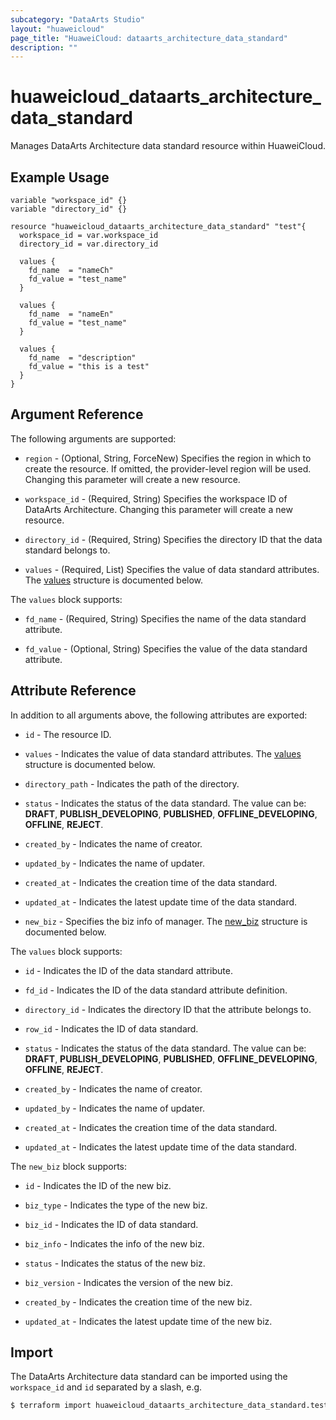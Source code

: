 ```yaml
---
subcategory: "DataArts Studio"
layout: "huaweicloud"
page_title: "HuaweiCloud: dataarts_architecture_data_standard"
description: ""
---
```


# huaweicloud_dataarts_architecture_data_standard

Manages DataArts Architecture data standard resource within HuaweiCloud.

## Example Usage

```hcl
variable "workspace_id" {}
variable "directory_id" {}

resource "huaweicloud_dataarts_architecture_data_standard" "test"{
  workspace_id = var.workspace_id
  directory_id = var.directory_id

  values {
    fd_name  = "nameCh"
    fd_value = "test_name"
  }

  values {
    fd_name  = "nameEn"
    fd_value = "test_name"
  }

  values {
    fd_name  = "description"
    fd_value = "this is a test"
  }
}
```

## Argument Reference

The following arguments are supported:

* `region` - (Optional, String, ForceNew) Specifies the region in which to create the resource.
  If omitted, the provider-level region will be used. Changing this parameter will create a new resource.

* `workspace_id` - (Required, String) Specifies the workspace ID of DataArts Architecture. Changing this parameter will
  create a new resource.

* `directory_id` - (Required, String) Specifies the directory ID that the data standard belongs to.

* `values` - (Required, List) Specifies the value of data standard attributes.
The [values](#DataStandard_Value) structure is documented below.

<a name="DataStandard_Value"></a>
The `values` block supports:

* `fd_name` - (Required, String) Specifies the name of the data standard attribute.

* `fd_value` - (Optional, String) Specifies the value of the data standard attribute.

## Attribute Reference

In addition to all arguments above, the following attributes are exported:

* `id` - The resource ID.

* `values` - Indicates the value of data standard attributes.
  The [values](#DataStandard_Value) structure is documented below.

* `directory_path` - Indicates the path of the directory.

* `status` - Indicates the status of the data standard. The value can be: **DRAFT**, **PUBLISH_DEVELOPING**,
  **PUBLISHED**, **OFFLINE_DEVELOPING**, **OFFLINE**, **REJECT**.

* `created_by` - Indicates the name of creator.

* `updated_by` - Indicates the name of updater.

* `created_at` - Indicates the creation time of the data standard.

* `updated_at` - Indicates the latest update time of the data standard.

* `new_biz` - Specifies the biz info of manager.
  The [new_biz](#DataStandard_NewBiz) structure is documented below.

<a name="DataStandard_Value"></a>
The `values` block supports:

* `id` - Indicates the ID of the data standard attribute.

* `fd_id` - Indicates the ID of the data standard attribute definition.

* `directory_id` - Indicates the directory ID that the attribute belongs to.

* `row_id` - Indicates the ID of data standard.

* `status` - Indicates the status of the data standard. The value can be: **DRAFT**, **PUBLISH_DEVELOPING**,
  **PUBLISHED**, **OFFLINE_DEVELOPING**, **OFFLINE**, **REJECT**.

* `created_by` - Indicates the name of creator.

* `updated_by` - Indicates the name of updater.

* `created_at` - Indicates the creation time of the data standard.

* `updated_at` - Indicates the latest update time of the data standard.

<a name="DataStandard_NewBiz"></a>
The `new_biz` block supports:

* `id` - Indicates the ID of the new biz.

* `biz_type` - Indicates the type of the new biz.

* `biz_id` - Indicates the ID of data standard.

* `biz_info` - Indicates the info of the new biz.

* `status` - Indicates the status of the new biz.

* `biz_version` - Indicates the version of the new biz.

* `created_by` - Indicates the creation time of the new biz.

* `updated_at` - Indicates the latest update time of the new biz.

## Import

The DataArts Architecture data standard can be imported using the `workspace_id` and `id` separated by a slash, e.g.

```bash
$ terraform import huaweicloud_dataarts_architecture_data_standard.test <workspace_id>/<id>
```
